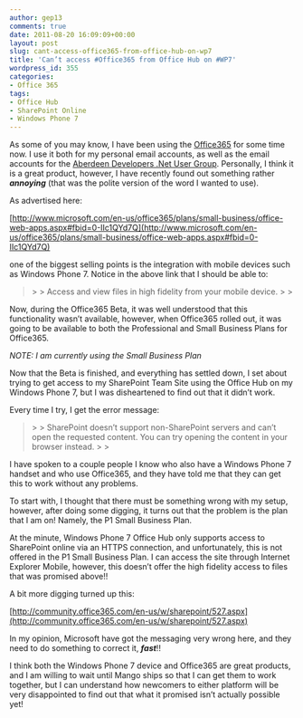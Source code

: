 ```yaml
---
author: gep13
comments: true
date: 2011-08-20 16:09:09+00:00
layout: post
slug: cant-access-office365-from-office-hub-on-wp7
title: 'Can’t access #Office365 from Office Hub on #WP7'
wordpress_id: 355
categories:
- Office 365
tags:
- Office Hub
- SharePoint Online
- Windows Phone 7
---
```


As some of you may know, I have been using the [Office365](http://www.gep13.co.uk/blog/?p=260) for some time now. I use it both for my personal email accounts, as well as the email accounts for the [Aberdeen Developers .Net User Group](http://www.aberdeendevelopers.co.uk/). Personally, I think it is a great product, however, I have recently found out something rather _**annoying**_ (that was the polite version of the word I wanted to use).

 

As advertised here:

 

[http://www.microsoft.com/en-us/office365/plans/small-business/office-web-apps.aspx#fbid=0-IIc1QYd7Q](http://www.microsoft.com/en-us/office365/plans/small-business/office-web-apps.aspx#fbid=0-IIc1QYd7Q)

 

one of the biggest selling points is the integration with mobile devices such as Windows Phone 7. Notice in the above link that I should be able to:

 

<blockquote>  
> 
> Access and view files in high fidelity from your mobile device. 
> 
> </blockquote>

 

Now, during the Office365 Beta, it was well understood that this functionality wasn’t available, however, when Office365 rolled out, it was going to be available to both the Professional and Small Business Plans for Office365.

 

_NOTE: I am currently using the Small Business Plan_

 

Now that the Beta is finished, and everything has settled down, I set about trying to get access to my SharePoint Team Site using the Office Hub on my Windows Phone 7, but I was disheartened to find out that it didn’t work.

 

Every time I try, I get the error message:

 

<blockquote>  
> 
> SharePoint doesn’t support non-SharePoint servers and can’t open the requested content. You can try opening the content in your browser instead.
> 
> </blockquote>

 

I have spoken to a couple people I know who also have a Windows Phone 7 handset and who use Office365, and they have told me that they can get this to work without any problems.

 

To start with, I thought that there must be something wrong with my setup, however, after doing some digging, it turns out that the problem is the plan that I am on! Namely, the P1 Small Business Plan.

 

At the minute, Windows Phone 7 Office Hub only supports access to SharePoint online via an HTTPS connection, and unfortunately, this is not offered in the P1 Small Business Plan. I can access the site through Internet Explorer Mobile, however, this doesn’t offer the high fidelity access to files that was promised above!!

 

A bit more digging turned up this:

 

[http://community.office365.com/en-us/w/sharepoint/527.aspx](http://community.office365.com/en-us/w/sharepoint/527.aspx)

 

In my opinion, Microsoft have got the messaging very wrong here, and they need to do something to correct it, _**fast**_!!

 

I think both the Windows Phone 7 device and Office365 are great products, and I am willing to wait until Mango ships so that I can get them to work together, but I can understand how newcomers to either platform will be very disappointed to find out that what it promised isn’t actually possible yet!
